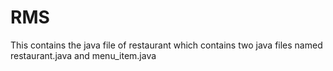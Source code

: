 # RMS
This contains the java file of restaurant which contains two java files named restaurant.java and menu_item.java
